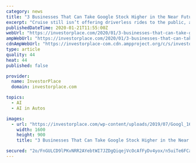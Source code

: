 ```yaml
---
category: news
title: "3 Businesses That Can Take Google Stock Higher in the Near Future"
excerpt: "Cruise still isn’t offering driverless rides to the public, and Baidu only recently got a license to start testing driverless cars. Waymo is moving forward with plans that could be easier and more lucrative than operating robotaxi services. Specifically, the company is developing self-driving trucks. Compared with providing robotaxi services ..."
publishedDateTime: 2020-01-21T11:55:00Z
webUrl: "https://investorplace.com/2020/01/3-businesses-that-can-take-google-stock-higher-in-the-near-future/"
ampWebUrl: "https://investorplace.com/2020/01/3-businesses-that-can-take-google-stock-higher-in-the-near-future/amp/"
cdnAmpWebUrl: "https://investorplace-com.cdn.ampproject.org/c/s/investorplace.com/2020/01/3-businesses-that-can-take-google-stock-higher-in-the-near-future/amp/"
type: article
quality: 44
heat: 44
published: false

provider:
  name: InvestorPlace
  domain: investorplace.com

topics:
  - AI
  - AI in Autos

images:
  - url: "https://investorplace.com/wp-content/uploads/2019/07/Googl_1600.jpg"
    width: 1600
    height: 900
    title: "3 Businesses That Can Take Google Stock Higher in the Near Future"

secured: "2o/FnGULCD9lPKvNRR2AYebtWI7JZDgQiqejVcOcAfFyDv4yox/n5uiTe6FCaRX3Y6bITNdcbWtf4W6AGwl59qqNpTQ+tEJ3JbqOBiljmU6H17yxl0Nv1s6AAUlZ+i44qHkmcAY7yhAAva1WViTUW8pLb71q7OHuifeF2Nsorr9ldmexvAQ50N+ZvO06cIFCN54AncVIBqB4V6bf1ZtPbNZnjLvej/Le/dxUbT+BERCDEf3WeYGV7ejesjyxzJXsziYumYY1OnKCnEXXfJbWiy7Rj4ZlwZcTcSEUz98DK0al32s7ibE1b6wUwMqofcTA;GfHG8VDr1lHfJOKHBlPcew=="
---
```


